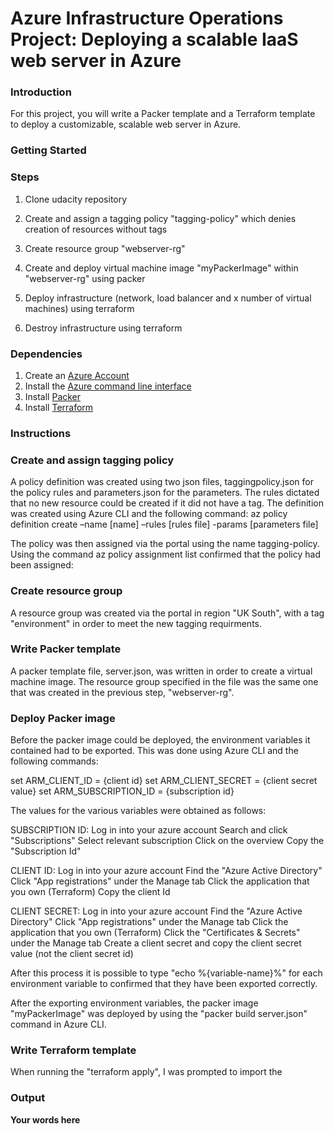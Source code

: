 # Azure Infrastructure Operations Project: Deploying a scalable IaaS web server in Azure

### Introduction
For this project, you will write a Packer template and a Terraform template to deploy a customizable, scalable web server in Azure.

### Getting Started
### Steps
1. Clone udacity repository

2. Create and assign a tagging policy "tagging-policy" which denies creation of resources without tags

3. Create resource group "webserver-rg"

4. Create and deploy virtual machine image "myPackerImage" within "webserver-rg" using packer

5. Deploy infrastructure (network, load balancer and x number of virtual machines) using terraform

6. Destroy infrastructure using terraform


### Dependencies
1. Create an [Azure Account](https://portal.azure.com) 
2. Install the [Azure command line interface](https://docs.microsoft.com/en-us/cli/azure/install-azure-cli?view=azure-cli-latest)
3. Install [Packer](https://www.packer.io/downloads)
4. Install [Terraform](https://www.terraform.io/downloads.html)

### Instructions
### Create and assign tagging policy
A policy definition was created using two json files, taggingpolicy.json for the policy rules and parameters.json for the parameters. The rules dictated that no new resource could be created if it did not have a tag. The definition was created using Azure CLI and the following command:
az policy definition create –name [name] –rules [rules file] -params [parameters file]

The policy was then assigned via the portal using the name tagging-policy. Using the command az policy assignment list confirmed that the policy had been assigned:

### Create resource group
A resource group was created via the portal in region "UK South", with a tag "environment" in order to meet the new tagging requirments.

### Write Packer template
A packer template file, server.json, was written in order to create a virtual machine image. The resource group specified in the file was the same one that was created in the previous step, "webserver-rg".

### Deploy Packer image
Before the packer image could be deployed, the environment variables it contained had to be exported. This was done using Azure CLI and the following commands:

set ARM_CLIENT_ID = {client id}
set ARM_CLIENT_SECRET = {client secret value}
set ARM_SUBSCRIPTION_ID = {subscription id}

The values for the various variables were obtained as follows:

SUBSCRIPTION ID:
Log in into your azure account
Search and click "Subscriptions"
Select relevant subscription 
Click on the overview
Copy the "Subscription Id"

CLIENT ID:
Log in into your azure account
Find the "Azure Active Directory"
Click "App registrations" under the Manage tab
Click the application that you own (Terraform)
Copy the client Id

CLIENT SECRET:
Log in into your azure account
Find the "Azure Active Directory"
Click "App registrations" under the Manage tab
Click the application that you own (Terraform)
Click the "Certificates & Secrets" under the Manage tab
Create a client secret and copy the client secret value (not the client secret id) 

After this process it is possible to type "echo %{variable-name}%" for each environment variable to confirmed that they have been exported correctly.

After the exporting environment variables, the packer image "myPackerImage" was deployed by using the "packer build server.json" command in Azure CLI.

### Write Terraform template

When running the "terraform apply", I was prompted to import the 

### Output
**Your words here**


